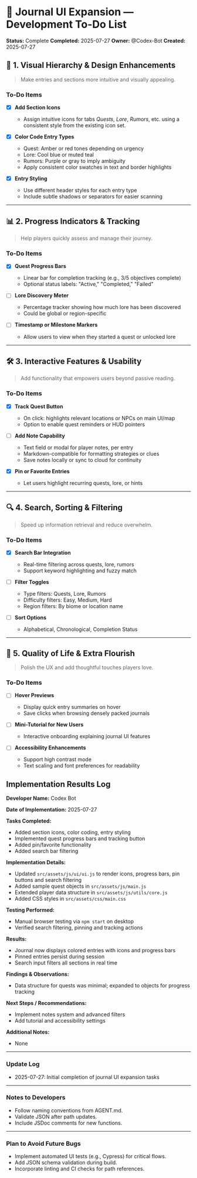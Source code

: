 # 🧾 Journal UI Expansion — Development To-Do List

**Status:** Complete
**Completed:** 2025-07-27
**Owner:** @Codex-Bot
**Created:** 2025-07-27

## 🎨 1. Visual Hierarchy & Design Enhancements

> Make entries and sections more intuitive and visually appealing.

### To-Do Items
- [x] **Add Section Icons**
  - Assign intuitive icons for tabs *Quests*, *Lore*, *Rumors*, etc. using a consistent style from the existing icon set.

- [x] **Color Code Entry Types**
  - Quest: Amber or red tones depending on urgency
  - Lore: Cool blue or muted teal
  - Rumors: Purple or gray to imply ambiguity
  - Apply consistent color swatches in text and border highlights

- [x] **Entry Styling**
  - Use different header styles for each entry type
  - Include subtle shadows or separators for easier scanning

---

## 📊 2. Progress Indicators & Tracking

> Help players quickly assess and manage their journey.

### To-Do Items
- [x] **Quest Progress Bars**
  - Linear bar for completion tracking (e.g., 3/5 objectives complete)
  - Optional status labels: "Active," "Completed," "Failed"

- [ ] **Lore Discovery Meter**
  - Percentage tracker showing how much lore has been discovered
  - Could be global or region-specific

- [ ] **Timestamp or Milestone Markers**
  - Allow users to view when they started a quest or unlocked lore

---

## 🛠️ 3. Interactive Features & Usability

> Add functionality that empowers users beyond passive reading.

### To-Do Items
- [x] **Track Quest Button**
  - On click: highlights relevant locations or NPCs on main UI/map
  - Option to enable quest reminders or HUD pointers

- [ ] **Add Note Capability**
  - Text field or modal for player notes, per entry
  - Markdown-compatible for formatting strategies or clues
  - Save notes locally or sync to cloud for continuity

- [x] **Pin or Favorite Entries**
  - Let users highlight recurring quests, lore, or hints

---

## 🔍 4. Search, Sorting & Filtering

> Speed up information retrieval and reduce overwhelm.

### To-Do Items
- [x] **Search Bar Integration**
  - Real-time filtering across quests, lore, rumors
  - Support keyword highlighting and fuzzy match

- [ ] **Filter Toggles**
  - Type filters: Quests, Lore, Rumors
  - Difficulty filters: Easy, Medium, Hard
  - Region filters: By biome or location name

- [ ] **Sort Options**
  - Alphabetical, Chronological, Completion Status

---

## 🧪 5. Quality of Life & Extra Flourish

> Polish the UX and add thoughtful touches players love.

### To-Do Items
- [ ] **Hover Previews**
  - Display quick entry summaries on hover
  - Save clicks when browsing densely packed journals

- [ ] **Mini-Tutorial for New Users**
  - Interactive onboarding explaining journal UI features

- [ ] **Accessibility Enhancements**
  - Support high contrast mode
  - Text scaling and font preferences for readability

## Implementation Results Log

**Developer Name:**
Codex Bot

**Date of Implementation:**
2025-07-27

**Tasks Completed:**
- Added section icons, color coding, entry styling
- Implemented quest progress bars and tracking button
- Added pin/favorite functionality
- Added search bar filtering

**Implementation Details:**
- Updated `src/assets/js/ui/ui.js` to render icons, progress bars, pin buttons and search filtering
- Added sample quest objects in `src/assets/js/main.js`
- Extended player data structure in `src/assets/js/utils/core.js`
- Added CSS styles in `src/assets/css/main.css`

**Testing Performed:**
- Manual browser testing via `npm start` on desktop
- Verified search filtering, pinning and tracking actions

**Results:**
- Journal now displays colored entries with icons and progress bars
- Pinned entries persist during session
- Search input filters all sections in real time

**Findings & Observations:**
- Data structure for quests was minimal; expanded to objects for progress tracking

**Next Steps / Recommendations:**
- Implement notes system and advanced filters
- Add tutorial and accessibility settings

**Additional Notes:**
- None

---

### Update Log
- 2025-07-27: Initial completion of journal UI expansion tasks

---

### Notes to Developers
- Follow naming conventions from AGENT.md.
- Validate JSON after path updates.
- Include JSDoc comments for new functions.

---

### Plan to Avoid Future Bugs
- Implement automated UI tests (e.g., Cypress) for critical flows.
- Add JSON schema validation during build.
- Incorporate linting and CI checks for path references.

